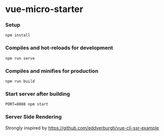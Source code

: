 # vue-micro-starter

### Setup
```
npm install
```

### Compiles and hot-reloads for development
```
npm run serve
```

### Compiles and minifies for production
```
npm run build
```

### Start server after building
```
PORT=8080 npm start
```

### Server Side Rendering

Strongly inspired by https://github.com/eddyerburgh/vue-cli-ssr-example
